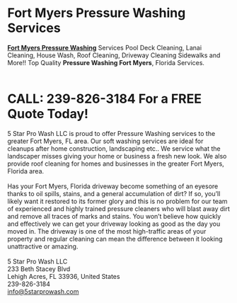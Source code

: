 # Fort Myers Pressure Washing Services
<b>[Fort Myers Pressure Washing](https://5starprowash.com/pressure-washing-fort-myers-fl/)</b> Services Pool Deck Cleaning, Lanai Cleaning, House Wash, Roof Cleaning, Driveway Cleaning Sidewalks and More!! Top Quality <b>Pressure Washing Fort Myers</b>, Florida Services.
<br />
<br />
# CALL: 239-826-3184 For a FREE Quote Today!
5 Star Pro Wash LLC is proud to offer Pressure Washing services to the greater Fort Myers, FL area. Our soft washing services are ideal for cleanups after home construction, landscaping etc.. We service what the landscaper misses giving your home or business a fresh new look. We also provide roof cleaning for homes and businesses in the greater Fort Myers, Florida area.
<br />
<br />
Has your Fort Myers, Florida driveway become something of an eyesore thanks to oil spills, stains, and a general accumulation of dirt? If so, you’ll likely want it restored to its former glory and this is no problem for our team of experienced and highly trained pressure cleaners who will blast away dirt and remove all traces of marks and stains. You won’t believe how quickly and effectively we can get your driveway looking as good as the day you moved in. The driveway is one of the most high-traffic areas of your property and regular cleaning can mean the difference between it looking unattractive or amazing.
<br />
<br />
5 Star Pro Wash LLC<br />
233 Beth Stacey Blvd<br />
Lehigh Acres, FL 33936, United States<br />
239-826-3184<br />
info@5starprowash.com
